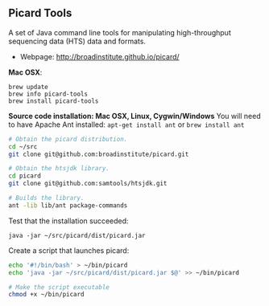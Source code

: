 ## Picard Tools

A set of Java command line tools for manipulating high-throughput sequencing data (HTS) data and formats.

* Webpage: http://broadinstitute.github.io/picard/

**Mac OSX**:

	brew update
	brew info picard-tools
	brew install picard-tools
	
**Source code installation: Mac OSX, Linux, Cygwin/Windows**
You will need to have Apache Ant installed: `apt-get install ant` or
`brew install ant`

```bash
# Obtain the picard distribution.
cd ~/src
git clone git@github.com:broadinstitute/picard.git

# Obtain the htsjdk library.
cd picard
git clone git@github.com:samtools/htsjdk.git

# Builds the library.
ant -lib lib/ant package-commands
```

Test that the installation succeeded:
    
    java -jar ~/src/picard/dist/picard.jar

Create a script that launches picard:

```bash
echo '#!/bin/bash' > ~/bin/picard
echo 'java -jar ~/src/picard/dist/picard.jar $@' >> ~/bin/picard

# Make the script executable
chmod +x ~/bin/picard
```



    
       
  